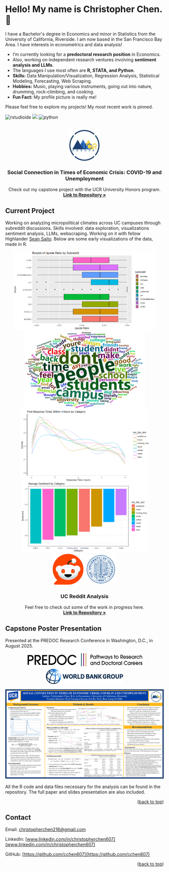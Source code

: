 <a id="readme-top"></a>

# Hello! My name is Christopher Chen. 👋

I have a Bachelor's degree in Economics and minor in Statistics from the University of California, Riverside. I am now based in the San Francisco Bay Area. I have interests in econometrics and data analysis! 
  - I’m currently looking for a **predoctoral research position** in Economics.
  - Also, working on independent research ventures involving **sentiment analysis and LLMs**.
  - The languages I use most often are **R, STATA, and Python**.
  - **Skills:** Data Manipulation/Visualization, Regression Analysis, Statistical Modeling, Forecasting, Web Scraping.
  - **Hobbies:** Music, playing various instruments, going out into nature, drumming, rock-climbing, and cooking.
  - **Fun Fact:** My profile picture is really me!

Please feel free to explore my projects! My most recent work is pinned.

![rstudioide](https://img.shields.io/badge/RStudio-000000?style=for-the-badge&logo=rstudioide&logoColor=#75AADB)
![](https://img.shields.io/badge/Stata-000000?style=for-the-badge&logo=Stata&logoColor=blue)
![python](https://img.shields.io/badge/Python-000000?style=for-the-badge&logo=Python&logoColor=#3776AB)

<!-- PROJECT LOGO -->


<br />
<div align="center">
  <a href="https://github.com/cchen607/HonorsCapstone">
    <img src="images/honors-logo.jpg" alt="Logo" width="100" height="100">
  </a>

<h3 align="center">Social Connection in Times of Economic Crisis: COVID-19 and Unemployment</h3>

  <p align="center">
    Check out my capstone project with the UCR University Honors program.
    <br />
    <a href="https://github.com/cchen607/HonorsCapstone"><strong>Link to Repository »</strong></a>
    <br />
  </p>
</div>



<!-- ABOUT PROJECTS -->

## Current Project
Working on analyzing micropolitical climates across UC campuses through subreddit discussions. Skills involved: data exploration, visualizations sentiment analysis, LLMs, webscraping. Working on it with fellow Highlander [Sean Saito](https://github.com/Seat0). Below are some early visualizations of the data, made in R.
<div align="center">
  <img src="images/uc_upvote_ratio.png" height="250">
  <img src="images/allUCwordcloud.png" height="250">
  <br />
  <img src="images/categorypostresponse.png" height="225">
  <img src="images/categorysentiment.png" height="225">
  <br />
  <img src="images/reddit.png" height="100" >
  <img src="images/UC.png" height="100">
  <br />
</div>

<h3 align="center">UC Reddit Analysis</h3>

  <p align="center">
    Feel free to check out some of the work in progress here.
    <br />
    <a href="https://github.com/cchen607/UC-subreddits"><strong>Link to Repository »</strong></a>
    <br />
  </p>
</div>

## Capstone Poster Presentation
Presented at the PREDOC Research Conference in Washington, D.C., in August 2025.

<div align="center">
  <img src="images/predoc.jpg" height="48">
  <img src="images/worldbank.png" height="48">
</div>

[![Honors Poster][poster]](https://github.com/cchen607/HonorsCapstone)

All the R code and data files necessary for the analysis can be found in the repository. The full paper and slides presentation are also included.

<p align="right">(<a href="#readme-top">back to top</a>)</p>


<!-- CONTACT -->


## Contact

Email: christopherchen216@gmail.com

LinkedIn: [www.linkedin.com/in/christopherchen607](www.linkedin.com/in/christopherchen607)

GitHub: [https://github.com/cchen607](https://github.com/cchen607)




<p align="right">(<a href="#readme-top">back to top</a>)</p>



<!-- MARKDOWN LINKS & IMAGES -->
[poster]: images/poster.png
[predoc]: images/predoc.jpg
[worldbank]: images/worldbank.png
